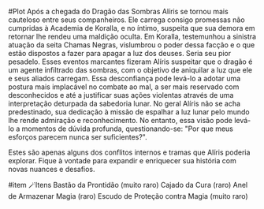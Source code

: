 #Plot
Após a chegada do Dragão das Sombras Alíris se tornou mais cauteloso entre seus companheiros. Ele carrega consigo promessas não cumpridas à Academia de Koralla, e no íntimo, suspeita que sua demora em retornar lhe rendeu uma maldição oculta. Em Koralla, testemunhou a sinistra atuação da seita Chamas Negras, vislumbrou o poder dessa facção e o que estão dispostos a fazer para apagar a luz dos deuses. Seria seu pior pesadelo.
Esses eventos marcantes fizeram Alíris suspeitar que o dragão é um agente infiltrado das sombras, com o objetivo de aniquilar a luz que ele e seus aliados carregam. Essa desconfiança pode levá-lo a adotar uma postura mais implacável no combate ao mal, a ser mais reservado com desconhecidos e até a justificar suas ações violentas através de uma interpretação deturpada da sabedoria lunar.
No geral Alíris não se acha predestinado, sua dedicação à missão de espalhar a luz lunar pelo mundo lhe rende admiração e reconhecimento. No entanto, essa visão pode levá-lo a momentos de dúvida profunda, questionando-se: "Por que meus esforços parecem nunca ser suficientes?". 

Estes são apenas alguns dos conflitos internos e tramas que Alíris poderia explorar. Fique à vontade para expandir e enriquecer sua história com novas nuances e desafios.


#item
🪄Itens
Bastão da Prontidão (muito raro)
Cajado da Cura (raro)
Anel de Armazenar Magia (raro)
Escudo de Proteção contra Magia (muito raro)